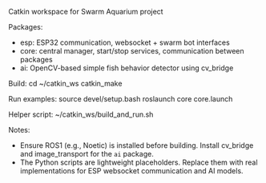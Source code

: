 Catkin workspace for Swarm Aquarium project

Packages:
- esp: ESP32 communication, websocket + swarm bot interfaces
- core: central manager, start/stop services, communication between packages
- ai: OpenCV-based simple fish behavior detector using cv_bridge

Build:
  cd ~/catkin_ws
  catkin_make

Run examples:
  source devel/setup.bash
  roslaunch core core.launch

Helper script:
  ~/catkin_ws/build_and_run.sh

Notes:
  - Ensure ROS1 (e.g., Noetic) is installed before building. Install cv_bridge and image_transport for the `ai` package.
  - The Python scripts are lightweight placeholders. Replace them with real implementations for ESP websocket communication and AI models.
